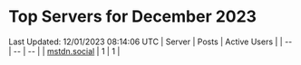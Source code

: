 # Top Servers for December 2023
Last Updated: 12/01/2023 08:14:06 UTC
| Server | Posts | Active Users |
| -- | -- | -- |
| [mstdn.social](https://mstdn.social/tags/PowerShell) | 1 | 1 |
